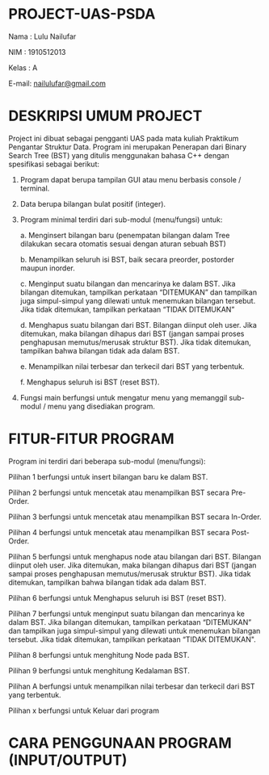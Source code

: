 # PROJECT-UAS-PSDA
Nama  : Lulu Nailufar

NIM   : 1910512013

Kelas : A

E-mail: nailulufar@gmail.com

# DESKRIPSI UMUM PROJECT
Project ini dibuat sebagai pengganti UAS pada mata kuliah Praktikum Pengantar Struktur Data. Program ini merupakan Penerapan dari Binary Search Tree (BST) yang ditulis menggunakan bahasa C++ dengan spesifikasi sebagai berikut:      
  1. Program dapat berupa tampilan GUI atau menu berbasis console / terminal.
  2. Data berupa bilangan bulat positif (integer).
  3. Program minimal terdiri dari sub-modul (menu/fungsi) untuk:
      
       a. Menginsert bilangan baru (penempatan bilangan dalam Tree dilakukan secara otomatis sesuai dengan aturan sebuah BST)
      
       b. Menampilkan seluruh isi BST, baik secara preorder, postorder maupun inorder.
       
       c. Menginput suatu bilangan dan mencarinya ke dalam BST. Jika bilangan ditemukan, tampilkan perkataan “DITEMUKAN” dan tampilkan 
         juga simpul-simpul yang dilewati untuk menemukan bilangan tersebut. Jika tidak ditemukan, tampilkan perkataan “TIDAK DITEMUKAN”
      
       d. Menghapus suatu bilangan dari BST. Bilangan diinput oleh user. Jika ditemukan, maka bilangan dihapus dari BST (jangan sampai
         proses penghapusan memutus/merusak struktur BST). Jika tidak ditemukan, tampilkan bahwa bilangan tidak ada dalam BST.
      
       e. Menampilkan nilai terbesar dan terkecil dari BST yang terbentuk.
      
       f. Menghapus seluruh isi BST (reset BST).
  4. Fungsi main berfungsi untuk mengatur menu yang memanggil sub-modul / menu yang disediakan program.

# FITUR-FITUR PROGRAM
Program ini terdiri dari beberapa sub-modul (menu/fungsi):
  
  Pilihan 1 berfungsi untuk insert bilangan baru ke dalam BST.
  
  Pilihan 2 berfungsi untuk mencetak atau menampilkan BST secara Pre-Order.
  
  Pilihan 3 berfungsi untuk mencetak atau menampilkan BST secara In-Order.
  
  Pilihan 4 berfungsi untuk mencetak atau menampilkan BST secara Post-Order.
  
  Pilihan 5 berfungsi untuk menghapus node atau bilangan dari BST. Bilangan diinput oleh user. Jika ditemukan, maka 
  bilangan dihapus dari BST (jangan sampai proses penghapusan memutus/merusak struktur BST). Jika tidak ditemukan, tampilkan bahwa 
  bilangan tidak ada dalam BST.
  
  Pilihan 6 berfungsi untuk Menghapus seluruh isi BST (reset BST).
  
  Pilihan 7 berfungsi untuk menginput suatu bilangan dan mencarinya ke dalam BST. Jika bilangan ditemukan, tampilkan perkataan 
  “DITEMUKAN”   dan tampilkan juga simpul-simpul yang dilewati untuk menemukan bilangan tersebut. Jika tidak ditemukan, tampilkan 
  perkataan “TIDAK DITEMUKAN".
  
  Pilihan 8 berfungsi untuk menghitung Node pada BST.
  
  Pilihan 9 berfungsi untuk menghitung Kedalaman BST.
  
  Pilihan A berfungsi untuk menampilkan nilai terbesar dan terkecil dari BST yang terbentuk.
  
  Pilihan x berfungsi untuk Keluar dari program
  
# CARA PENGGUNAAN PROGRAM (INPUT/OUTPUT)
